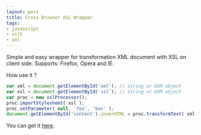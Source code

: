 ```yaml
---
layout: post
title: Cross Browser XSL Wrapper
tags:
- javascript
- xslt
- xml
---
```


Simple and easy wrapper for transformation XML document with XSL on client side. Supports: Firefox, Opera and IE.

How use it ?

```js
var xml = document.getElementById('xml'); // string or DOM object
var xsl = document.getElementById('xsl'); // string or DOM object
var proc = new xslProcessor();
proc.importStylesheet( xsl );
proc.setParameter( null, 'foo', 'bar' );
document.getElementById('content').innerHTML = proc.transformText( xml );
```

You can get it [here](http://fazibear.googlepages.com/xslWrapper.zip).
